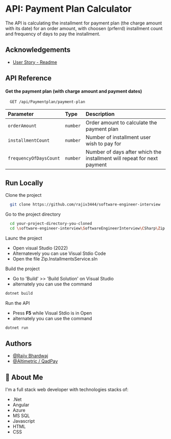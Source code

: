 
# API: Payment Plan Calculator

The API is calculating the installment for payment plan (the charge amount with its date) for an order amount, with choosen (prferrd) installment count and frequency of days to pay the installment.



## Acknowledgements

 - [User Story - Readme](https://github.com/quadpay/software-engineer-interview#readme)
 


## API Reference

#### Get the payment plan (with charge amount and payment dates)

```http
  GET /api/Paymentplan/payment-plan
```

| Parameter | Type     | Description                |
| :-------- | :------- | :------------------------- |
| `orderAmount` | `number` | Order amount to calculate the payment plan |
| `installmentCount` | `number` | Number of installment user wish to pay for |
| `frequencyOfDaysCount` | `number` | Number of days after which the installment will repeat for next payment |



## Run Locally

Clone the project

```bash
  git clone https://github.com/rajiv3444/software-engineer-interview
```

Go to the project directory

```bash
  cd your-project-directory-you-cloned
  cd \software-engineer-interview\SoftwareEngineerInterview\CSharp\Zip.InstallmentsService
```

Launc the project
 - Open visual Studio (2022)
 - Alternatevely you can use Visual Stdio Code
 - Open the file Zip.InstallmentsService.sln


Build the project
 - Go to 'Build' >> 'Build Solution' on Visual Studio
 - alternately you can use the command
 ```bash
 dotnet build
 ```

Run the API
- Press **F5** while Visual Stdio is in Open
- alternately you can use the command
 ```bash
 dotnet run
 ```
 




## Authors

- [@Rajiv Bhardwaj](https://github.com/rajiv3444)
- [@Altimetric / QadPay](https://github.com/quadpay)



## 🚀 About Me
I'm a full stack web developer with technologies stacks of:
 - .Net
 - Angular
 - Azure
 - MS SQL
 - Javascript
 - HTML
 - CSS

